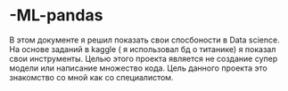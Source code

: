 # -ML-pandas
В этом документе я решил показать свои спосбоности в Data science.  На основе заданий в kaggle ( я использовал бд о титанике) я  показал свои инструменты. Целью этого проекта является не создание супер модели или написание множество кода. Цель данного проекта это знакомство со мной как со специалистом.
